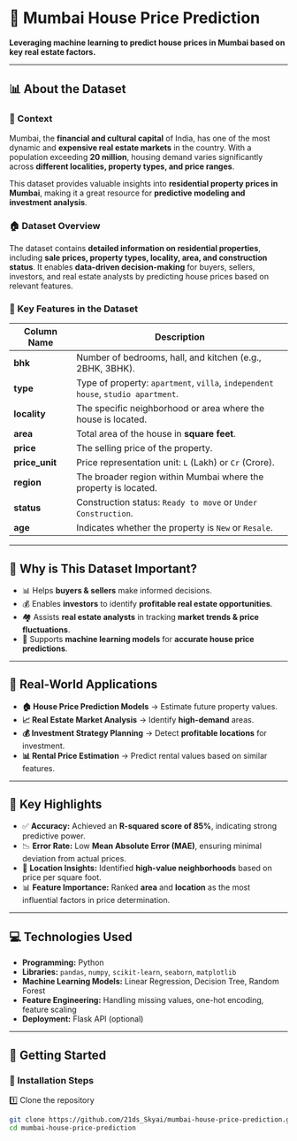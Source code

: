 # 🏡 Mumbai House Price Prediction  

**Leveraging machine learning to predict house prices in Mumbai based on key real estate factors.**  

---  

## 📊 About the Dataset  

### 📍 Context  
Mumbai, the **financial and cultural capital** of India, has one of the most dynamic and **expensive real estate markets** in the country. With a population exceeding **20 million**, housing demand varies significantly across **different localities, property types, and price ranges**.  

This dataset provides valuable insights into **residential property prices in Mumbai**, making it a great resource for **predictive modeling and investment analysis**.  

### 🏠 Dataset Overview  
The dataset contains **detailed information on residential properties**, including **sale prices, property types, locality, area, and construction status**. It enables **data-driven decision-making** for buyers, sellers, investors, and real estate analysts by predicting house prices based on relevant features.  

### 🔑 Key Features in the Dataset  

| **Column Name** | **Description** |
|---------------|----------------|
| **bhk** | Number of bedrooms, hall, and kitchen (e.g., 2BHK, 3BHK). |
| **type** | Type of property: `apartment`, `villa`, `independent house`, `studio apartment`. |
| **locality** | The specific neighborhood or area where the house is located. |
| **area** | Total area of the house in **square feet**. |
| **price** | The selling price of the property. |
| **price_unit** | Price representation unit: `L` (Lakh) or `Cr` (Crore). |
| **region** | The broader region within Mumbai where the property is located. |
| **status** | Construction status: `Ready to move` or `Under Construction`. |
| **age** | Indicates whether the property is `New` or `Resale`. |

---

## 🎯 Why is This Dataset Important?  

- 📊 Helps **buyers & sellers** make informed decisions.  
- 💰 Enables **investors** to identify **profitable real estate opportunities**.  
- 🏘️ Assists **real estate analysts** in tracking **market trends & price fluctuations**.  
- 🤖 Supports **machine learning models** for **accurate house price predictions**.  

---

## 📌 Real-World Applications  

- **🏠 House Price Prediction Models** → Estimate future property values.  
- **📈 Real Estate Market Analysis** → Identify **high-demand** areas.  
- **💰 Investment Strategy Planning** → Detect **profitable locations** for investment.  
- **📊 Rental Price Estimation** → Predict rental values based on similar features.  

---

## 🔑 Key Highlights  

- ✅ **Accuracy:** Achieved an **R-squared score of 85%**, indicating strong predictive power.  
- 📉 **Error Rate:** Low **Mean Absolute Error (MAE)**, ensuring minimal deviation from actual prices.  
- 🏢 **Location Insights:** Identified **high-value neighborhoods** based on price per square foot.  
- 📊 **Feature Importance:** Ranked **area** and **location** as the most influential factors in price determination.  

---

## 💻 Technologies Used  

- **Programming:** Python  
- **Libraries:** `pandas`, `numpy`, `scikit-learn`, `seaborn`, `matplotlib`  
- **Machine Learning Models:** Linear Regression, Decision Tree, Random Forest  
- **Feature Engineering:** Handling missing values, one-hot encoding, feature scaling  
- **Deployment:** Flask API (optional)  

---

## 🚀 Getting Started  

### 🔧 Installation Steps  

1️⃣ Clone the repository  
```bash
git clone https://github.com/21ds_Skyai/mumbai-house-price-prediction.git
cd mumbai-house-price-prediction
